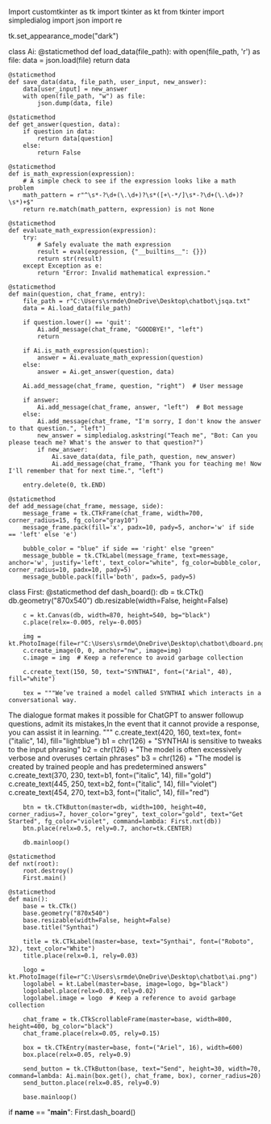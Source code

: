 Import customtkinter as tk
import tkinter as kt
from tkinter import simpledialog
import json
import re

tk.set_appearance_mode("dark")

class Ai:
    @staticmethod
    def load_data(file_path):
        with open(file_path, 'r') as file:
            data = json.load(file)
        return data

    @staticmethod
    def save_data(data, file_path, user_input, new_answer):
        data[user_input] = new_answer
        with open(file_path, "w") as file:
            json.dump(data, file)

    @staticmethod
    def get_answer(question, data):
        if question in data:
            return data[question]
        else:
            return False

    @staticmethod
    def is_math_expression(expression):
        # A simple check to see if the expression looks like a math problem
        math_pattern = r"^\s*-?\d+(\.\d+)?\s*([+\-*/]\s*-?\d+(\.\d+)?\s*)+$"
        return re.match(math_pattern, expression) is not None

    @staticmethod
    def evaluate_math_expression(expression):
        try:
            # Safely evaluate the math expression
            result = eval(expression, {"__builtins__": {}})
            return str(result)
        except Exception as e:
            return "Error: Invalid mathematical expression."

    @staticmethod
    def main(question, chat_frame, entry):
        file_path = r"C:\Users\srmde\OneDrive\Desktop\chatbot\jsqa.txt"
        data = Ai.load_data(file_path)

        if question.lower() == 'quit':
            Ai.add_message(chat_frame, "GOODBYE!", "left")
            return

        if Ai.is_math_expression(question):
            answer = Ai.evaluate_math_expression(question)
        else:
            answer = Ai.get_answer(question, data)

        Ai.add_message(chat_frame, question, "right")  # User message

        if answer:
            Ai.add_message(chat_frame, answer, "left")  # Bot message
        else:
            Ai.add_message(chat_frame, "I'm sorry, I don't know the answer to that question.", "left")
            new_answer = simpledialog.askstring("Teach me", "Bot: Can you please teach me? What's the answer to that question?")
            if new_answer:
                Ai.save_data(data, file_path, question, new_answer)
                Ai.add_message(chat_frame, "Thank you for teaching me! Now I'll remember that for next time.", "left")

        entry.delete(0, tk.END)

    @staticmethod
    def add_message(chat_frame, message, side):
        message_frame = tk.CTkFrame(chat_frame, width=700, corner_radius=15, fg_color="gray10")
        message_frame.pack(fill='x', padx=10, pady=5, anchor='w' if side == 'left' else 'e')

        bubble_color = "blue" if side == 'right' else "green"
        message_bubble = tk.CTkLabel(message_frame, text=message, anchor='w', justify='left', text_color="white", fg_color=bubble_color, corner_radius=10, padx=10, pady=5)
        message_bubble.pack(fill='both', padx=5, pady=5)

class First:
    @staticmethod
    def dash_board():
        db = tk.CTk()
        db.geometry("870x540")
        db.resizable(width=False, height=False)

        c = kt.Canvas(db, width=870, height=540, bg="black")
        c.place(relx=-0.005, rely=-0.005)

        img = kt.PhotoImage(file=r"C:\Users\srmde\OneDrive\Desktop\chatbot\dboard.png")
        c.create_image(0, 0, anchor="nw", image=img)
        c.image = img  # Keep a reference to avoid garbage collection

        c.create_text(150, 50, text="SYNTHAI", font=("Arial", 40), fill="white")

        tex = """We’ve trained a model called SYNTHAI which interacts in a conversational way.
The dialogue format makes it possible for ChatGPT to answer followup questions,
admit its mistakes,In the event that it cannot provide a response,
you can assist it in learning. """
        c.create_text(420, 160, text=tex, font=("italic", 14), fill="lightblue")
        b1 = chr(126) + "SYNTHAI is sensitive to tweaks to the input phrasing"
        b2 = chr(126) + "The model is often excessively verbose and overuses certain phrases"
        b3 = chr(126) + "The model is created by trained people and has predetermined answers"
        c.create_text(370, 230, text=b1, font=("italic", 14), fill="gold")
        c.create_text(445, 250, text=b2, font=("italic", 14), fill="violet")
        c.create_text(454, 270, text=b3, font=("italic", 14), fill="red")

        btn = tk.CTkButton(master=db, width=100, height=40, corner_radius=7, hover_color="grey", text_color="gold", text="Get Started", fg_color="violet", command=lambda: First.nxt(db))
        btn.place(relx=0.5, rely=0.7, anchor=tk.CENTER)

        db.mainloop()

    @staticmethod
    def nxt(root):
        root.destroy()
        First.main()

    @staticmethod
    def main():
        base = tk.CTk()
        base.geometry("870x540")
        base.resizable(width=False, height=False)
        base.title("Synthai")

        title = tk.CTkLabel(master=base, text="Synthai", font=("Roboto", 32), text_color="White")
        title.place(relx=0.1, rely=0.03)

        logo = kt.PhotoImage(file=r"C:\Users\srmde\OneDrive\Desktop\chatbot\ai.png")
        logolabel = kt.Label(master=base, image=logo, bg="black")
        logolabel.place(relx=0.03, rely=0.02)
        logolabel.image = logo  # Keep a reference to avoid garbage collection

        chat_frame = tk.CTkScrollableFrame(master=base, width=800, height=400, bg_color="black")
        chat_frame.place(relx=0.05, rely=0.15)

        box = tk.CTkEntry(master=base, font=("Ariel", 16), width=600)
        box.place(relx=0.05, rely=0.9)

        send_button = tk.CTkButton(base, text="Send", height=30, width=70, command=lambda: Ai.main(box.get(), chat_frame, box), corner_radius=20)
        send_button.place(relx=0.85, rely=0.9)

        base.mainloop()

if __name__ == "__main__":
    First.dash_board()
